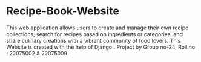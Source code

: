# Recipe-Book-Website
 This web application allows users to create and manage their own recipe collections, search for recipes based on ingredients or categories, and share culinary creations with a vibrant community of food lovers.  This Website is created with the help of Django . Project by  Group no-24, Roll no : 22075002 &amp; 22075009.
